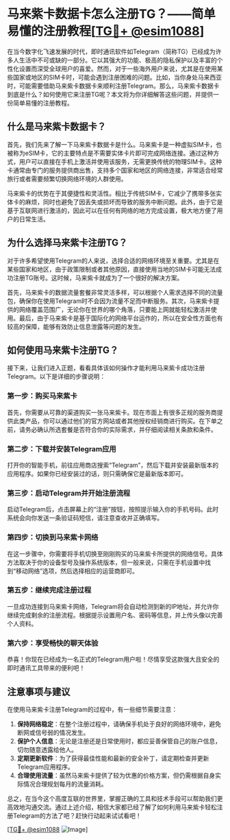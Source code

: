 # 马来紫卡数据卡怎么注册TG？——简单易懂的注册教程[[TG💪+ @esim1088](https://t.me/s/esim1088)]

在当今数字化飞速发展的时代，即时通讯软件如Telegram（简称TG）已经成为许多人生活中不可或缺的一部分。它以其强大的功能、极高的隐私保护以及丰富的个性化设置而深受全球用户的喜爱。然而，对于一些海外用户来说，尤其是在使用某些国家或地区的SIM卡时，可能会遇到注册困难的问题。比如，当你身处马来西亚时，可能需要借助马来紫卡数据卡来顺利注册Telegram。那么，马来紫卡数据卡到底是什么？如何使用它来注册TG呢？本文将为你详细解答这些问题，并提供一份简单易懂的注册教程。

## 什么是马来紫卡数据卡？

首先，我们先来了解一下马来紫卡数据卡是什么。马来紫卡是一种虚拟SIM卡，也被称为eSIM卡，它的主要特点是不需要实体卡片即可完成网络连接。通过这种方式，用户可以直接在手机上激活并使用该服务，无需更换传统的物理SIM卡。这种卡通常由专门的服务提供商出售，支持多个国家和地区的网络连接，非常适合经常旅行或者需要频繁切换网络环境的人群使用。

马来紫卡的优势在于其便捷性和灵活性。相比于传统SIM卡，它减少了携带多张实体卡的麻烦，同时也避免了因丢失或损坏而导致的服务中断问题。此外，由于它是基于互联网进行激活的，因此可以在任何有网络的地方完成设置，极大地方便了用户的日常生活。

## 为什么选择马来紫卡注册TG？

对于许多希望使用Telegram的人来说，选择合适的网络环境至关重要。尤其是在某些国家和地区，由于政策限制或者其他原因，直接使用当地的SIM卡可能无法成功注册TG账号。这时候，马来紫卡就成为了一个很好的解决方案。

首先，马来紫卡的数据流量套餐非常灵活多样，可以根据个人需求选择不同的流量包，确保你在使用Telegram时不会因为流量不足而中断服务。其次，马来紫卡提供的网络覆盖范围广，无论你在世界的哪个角落，只要能上网就能轻松激活并使用。最后，由于马来紫卡是基于国际化的网络平台运作的，所以在安全性方面也有较高的保障，能够有效防止信息泄露等问题的发生。

## 如何使用马来紫卡注册TG？

接下来，让我们进入正题，看看具体该如何操作才能利用马来紫卡成功注册Telegram。以下是详细的步骤说明：

### 第一步：购买马来紫卡

首先，你需要从可靠的渠道购买一张马来紫卡。现在市面上有很多正规的服务商提供此类产品，你可以通过他们的官方网站或者其他授权经销商进行购买。在下单之前，请务必确认所选套餐是否符合你的实际需求，并仔细阅读相关条款和条件。

### 第二步：下载并安装Telegram应用

打开你的智能手机，前往应用商店搜索“Telegram”，然后下载并安装最新版本的应用程序。如果你已经安装过的话，则只需确保它是最新版本即可。

### 第三步：启动Telegram并开始注册流程

启动Telegram后，点击屏幕上的“注册”按钮，按照提示输入你的手机号码。此时系统会向你发送一条验证码短信，请注意查收并正确填写。

### 第四步：切换到马来紫卡网络

在这一步骤中，你需要将手机切换至刚刚购买的马来紫卡所提供的网络信号。具体方法取决于你的设备型号及操作系统版本，但一般来说，只需在手机设置中找到“移动网络”选项，然后选择相应的运营商即可。

### 第五步：继续完成注册过程

一旦成功连接到马来紫卡网络，Telegram将会自动检测到新的IP地址，并允许你继续完成剩余的注册流程。根据提示设置用户名、密码等信息，并上传头像以完善个人资料。

### 第六步：享受畅快的聊天体验

恭喜！你现在已经成为一名正式的Telegram用户啦！尽情享受这款强大且安全的即时通讯工具带来的便利吧！

## 注意事项与建议

在使用马来紫卡注册Telegram的过程中，有一些细节需要注意：

1. **保持网络稳定**：在整个注册过程中，请确保手机处于良好的网络环境中，避免断网或信号弱的情况发生。
2. **保护个人信息**：无论是注册还是日常使用时，都应妥善保管自己的账户信息，切勿随意透露给他人。
3. **定期更新软件**：为了获得最佳性能和最新的安全补丁，请定期检查并更新Telegram应用程序。
4. **合理使用流量**：虽然马来紫卡提供了较为优惠的价格方案，但仍需根据自身实际情况合理规划每月的流量消耗。

总之，在当今这个高度互联的世界里，掌握正确的工具和技术手段可以帮助我们更高效地沟通交流。通过上述介绍，相信大家都已经了解了如何利用马来紫卡轻松注册Telegram的方法了吧？赶快行动起来试试看吧！

[[TG💪+ @esim1088](https://t.me/s/esim1088) ![Image](https://i.postimg.cc/4NQfJmqS/Snipaste-2025-05-13-00-14-12.png)]